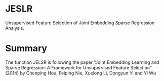 # JESLR
Unsupervised Feature Selection of Joint Embedding Sparse Regression Analysis.
# Summary
The function JELSR is following the paper "Joint Embedding Learning and Sparse Regression: A Framework for Unsupervised Feature Selection"(2014) by  Chenping Hou, Feiping Nie, Xuelong Li, Dongyun Yi and Yi Wu
